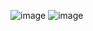 ![image](https://github.com/user-attachments/assets/8c28b7c3-542e-43ad-8a04-aafc70041e76)
![image](https://github.com/user-attachments/assets/425d58fa-2919-4117-ba54-a8892175f07b)
